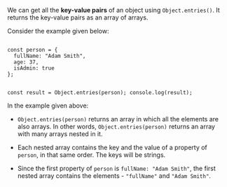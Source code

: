 We can get all the **key-value pairs**
of an object using `Object.entries()`.
It returns the key-value pairs
as an array of arrays.

Consider the example given below:

<codeblock language="javascript" type="lesson">
<code>
const person = {
  fullName: "Adam Smith",
  age: 37,
  isAdmin: true
};

const result = Object.entries(person);
console.log(result);
</code>
</codeblock>

In the example given above:

- `Object.entries(person)`
  returns an array in which
  all the elements are also arrays.
  In other words, `Object.entries(person)`
  returns an array with many
  arrays nested in it.

- Each nested array contains
  the key and the value of
  a property of `person`,
  in that same order.
  The keys will be strings.

- Since the first property of `person`
  is `fullName: "Adam Smith"`,
  the first nested array
  contains the elements -
  `"fullName"` and `"Adam Smith"`.
